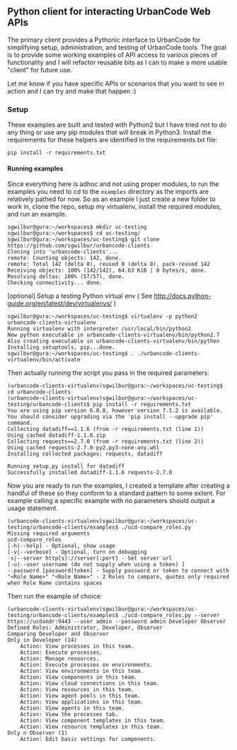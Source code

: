 ## Python client for interacting UrbanCode Web APIs

The primary client provides a Pythonic interface to UrbanCode for simplifying setup, administration, and testing of UrbanCode tools. The goal is to provide some working examples of API access to various pieces of functionality and I will refactor reusable bits as I can to make a more usable "client" for future use.

Let me know if you have specific APIs or scenarios that you want to see in action and I can try and make that happen :)

### Setup

These examples are built and tested with Python2 but I have tried not to do any thing or use any pip modules that will break in Python3. Install the requirements for these helpers are identified in the requirements.txt file:

    pip install -r requirements.txt

#### Running examples

Since everything here is adhoc and not using proper modules, to run the examples you need to cd to the `examples` directory as the imports are relatively pathed for now. So as an example I just create a new folder to work in, clone the repo, setup my virtualenv, install the required modules, and run an example.

    sgwilbur@gura:~/workspaces$ mkdir uc-testing
    sgwilbur@gura:~/workspaces$ cd uc-testing/
    sgwilbur@gura:~/workspaces/uc-testing$ git clone https://github.com/sgwilbur/urbancode-clients
    Cloning into 'urbancode-clients'...
    remote: Counting objects: 142, done.
    remote: Total 142 (delta 0), reused 0 (delta 0), pack-reused 142
    Receiving objects: 100% (142/142), 64.63 KiB | 0 bytes/s, done.
    Resolving deltas: 100% (57/57), done.
    Checking connectivity... done.

[optional] Setup a testing Python virtual env ( See http://docs.python-guide.org/en/latest/dev/virtualenvs/ )

    sgwilbur@gura:~/workspaces/uc-testing$ virtualenv -p python2 urbancode-clients-virtualenv
    Running virtualenv with interpreter /usr/local/bin/python2
    New python executable in urbancode-clients-virtualenv/bin/python2.7
    Also creating executable in urbancode-clients-virtualenv/bin/python
    Installing setuptools, pip...done.
    sgwilbur@gura:~/workspaces/uc-testing$ . ./urbancode-clients-virtualenv/bin/activate

Then actually running the script you pass in the required parameters:

    (urbancode-clients-virtualenv)sgwilbur@gura:~/workspaces/uc-testing$ cd urbancode-clients
    (urbancode-clients-virtualenv)sgwilbur@gura:~/workspaces/uc-testing/urbancode-clients$ pip install -r requirements.txt
    You are using pip version 6.0.8, however version 7.1.2 is available.
    You should consider upgrading via the 'pip install --upgrade pip' command.
    Collecting datadiff==1.1.6 (from -r requirements.txt (line 1))
    Using cached datadiff-1.1.6.zip
    Collecting requests==2.7.0 (from -r requirements.txt (line 2))
    Using cached requests-2.7.0-py2.py3-none-any.whl
    Installing collected packages: requests, datadiff

    Running setup.py install for datadiff
    Successfully installed datadiff-1.1.6 requests-2.7.0

Now you are ready to run the examples, I created a template after creating a handful of these so they conform to a standard pattern to some extent. For example calling a specific example with no parameters should output a usage statement.

    (urbancode-clients-virtualenv)sgwilbur@gura:~/workspaces/uc-testing/urbancode-clients/examples$ ./ucd-compare_roles.py
    Missing required arguments
    ucd-compare_roles
    [-h|--help] - Optional, show usage
    [-v|--verbose] - Optional, turn on debugging
    -s|--server http[s]://server[:port] - Set server url
    [-u|--user username (do not supply when using a token) ]
    --password [password|token] - Supply password or token to connect with
    "<Role Name>" "<Role Name>" - 2 Roles to compare, quotes only required when Role Name contains spaces

Then run the example of choice:

    (urbancode-clients-virtualenv)sgwilbur@gura:~/workspaces/uc-testing/urbancode-clients/examples$ ./ucd-compare_roles.py --server https://ucdandr:9443 --user admin --password admin Developer Observer
    Defined Roles: Administrator, Developer, Observer
    Comparing Developer and Observer
    Only in Developer (14)
        Action: View processes in this team.
        Action: Execute processes.
        Action: Manage resources.
        Action: Execute processes on environments.
        Action: View environments in this team.
        Action: View components in this team.
        Action: View cloud connections in this team.
        Action: View resources in this team.
        Action: View agent pools in this team.
        Action: View applications in this team.
        Action: View agents in this team.
        Action: View the processes tab.
        Action: View component templates in this team.
        Action: View resource templates in this team.
    Only n Observer (1)
        Action: Edit basic settings for components.
